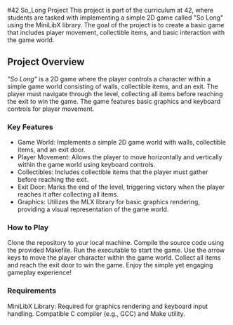 #42 So_Long Project
This project is part of the curriculum at 42, where students are tasked with implementing a simple 2D game called "So Long" using the MiniLibX library. The goal of the project is to create a basic game that includes player movement, collectible items, and basic interaction with the game world.

## Project Overview
_"So Long"_ is a 2D game where the player controls a character within a simple game world consisting of walls, collectible items, and an exit. The player must navigate through the level, collecting all items before reaching the exit to win the game. The game features basic graphics and keyboard controls for player movement.

### Key Features
- Game World: Implements a simple 2D game world with walls, collectible items, and an exit door.
- Player Movement: Allows the player to move horizontally and vertically within the game world using keyboard controls.
- Collectibles: Includes collectible items that the player must gather before reaching the exit.
- Exit Door: Marks the end of the level, triggering victory when the player reaches it after collecting all items.
- Graphics: Utilizes the MLX library for basic graphics rendering, providing a visual representation of the game world.

### How to Play
Clone the repository to your local machine.
Compile the source code using the provided Makefile.
Run the executable to start the game.
Use the arrow keys to move the player character within the game world.
Collect all items and reach the exit door to win the game.
Enjoy the simple yet engaging gameplay experience!

### Requirements
MiniLibX Library: Required for graphics rendering and keyboard input handling.
Compatible C compiler (e.g., GCC) and Make utility.

